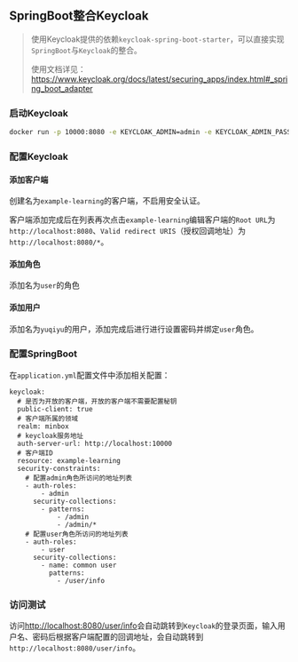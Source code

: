 ## SpringBoot整合Keycloak
> 使用Keycloak提供的依赖`keycloak-spring-boot-starter`，可以直接实现`SpringBoot`与`Keycloak`的整合。
>
> 使用文档详见：https://www.keycloak.org/docs/latest/securing_apps/index.html#_spring_boot_adapter

### 启动Keycloak
```bash
docker run -p 10000:8080 -e KEYCLOAK_ADMIN=admin -e KEYCLOAK_ADMIN_PASSWORD=admin --name keycloak -d quay.io/keycloak/keycloak:20.0.0 start-dev
```

### 配置Keycloak

#### 添加客户端

创建名为`example-learning`的客户端，不启用安全认证。

客户端添加完成后在列表再次点击`example-learning`编辑客户端的`Root URL`为`http://localhost:8080`、`Valid redirect URIS`（授权回调地址）为`http://localhost:8080/*`。

#### 添加角色

添加名为`user`的角色

#### 添加用户

添加名为`yuqiyu`的用户，添加完成后进行进行设置密码并绑定`user`角色。

### 配置SpringBoot

在`application.yml`配置文件中添加相关配置：

```
keycloak:
  # 是否为开放的客户端，开放的客户端不需要配置秘钥
  public-client: true
  # 客户端所属的领域
  realm: minbox
  # keycloak服务地址
  auth-server-url: http://localhost:10000
  # 客户端ID
  resource: example-learning
  security-constraints:
    # 配置admin角色所访问的地址列表
    - auth-roles:
        - admin
      security-collections:
        - patterns:
            - /admin
            - /admin/*
    # 配置user角色所访问的地址列表
    - auth-roles:
        - user
      security-collections:
        - name: common user
          patterns:
            - /user/info
```



### 访问测试

访问[http://localhost:8080/user/info](http://localhost:8080/user/info)会自动跳转到`Keycloak`的登录页面，输入用户名、密码后根据客户端配置的回调地址，会自动跳转到`http://localhost:8080/user/info`。

